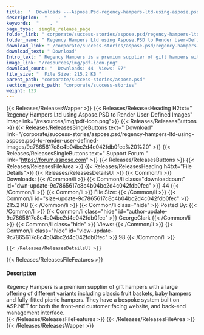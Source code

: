 ```yaml
---
title:  "  Downloads ---Aspose.Psd-regency-hampers-ltd-using-aspose.psd-to-render-user-defined-images . " 
description:  "    . " 
keywords:  "    . " 
page_type:  single_release_page
folder_link: " corporate/success-stories/aspose.psd/regency-hampers-ltd-using-aspose.psd-to-render-user-defined-images/"
folder_name: " Regency Hampers Ltd using Aspose.PSD to Render User-Defined Images"
download_link: " /corporate/success-stories/aspose.psd/regency-hampers-ltd-using-aspose.psd-to-render-user-defined-images/9c7865617c8c4b04bc2d4c042fdb0fec"
download_text: " Download"
Intro_text: " Regency Hampers is a premium supplier of gift hampers with a large offering of d..."
image_link: "/resources/img/pdf-icon.png"
download_count: "  Downloads: 44  Views: 97"
file_size: "  File Size: 215.2 KB "
parent_path: "corporate/success-stories/aspose.psd"
section_parent_path: "corporate/success-stories"
weight: 133
---
```


{{< Releases/ReleasesWapper >}}
  {{< Releases/ReleasesHeading H2txt=" Regency Hampers Ltd using Aspose.PSD to Render User-Defined Images" imagelink="/resources/img/pdf-icon.png">}}
  {{< Releases/ReleasesButtons >}}
    {{< Releases/ReleasesSingleButtons text=" Download" link="/corporate/success-stories/aspose.psd/regency-hampers-ltd-using-aspose.psd-to-render-user-defined-images/9c7865617c8c4b04bc2d4c042fdb0fec%20%20" >}}
    {{< Releases/ReleasesSingleButtons text=" Support Forum " link="https://forum.aspose.com" >}}
  {{< Releases/ReleasesButtons >}}
  {{< Releases/ReleasesFileArea >}}
    {{< Releases/ReleasesHeading h4txt="File Details">}}
    {{< Releases/ReleasesDetailsUl >}}
            {{< Common/li  >}} Downloads: {{< /Common/li >}} 
      {{< Common/li class="downloadcount" id="dwn-update-9c7865617c8c4b04bc2d4c042fdb0fec" >}} 44 {{< /Common/li >}} 
      {{< Common/li  >}} File Size: {{< /Common/li >}} 
      {{< Common/li id="size-update-9c7865617c8c4b04bc2d4c042fdb0fec" >}} 215.2 KB {{< /Common/li >}} 
      {{< Common/li  class="hide" >}} Posted By: {{< /Common/li >}} 
      {{< Common/li class="hide" id="author-update-9c7865617c8c4b04bc2d4c042fdb0fec" >}} GeorgeClark {{< /Common/li >}} 
      {{< Common/li class="hide"  >}} Views: {{< /Common/li >}} 
      {{< Common/li class="hide" id="view-update-9c7865617c8c4b04bc2d4c042fdb0fec" >}} 98 {{< /Common/li >}} 

    {{< /Releases/ReleasesDetailsUl >}}

  {{< Releases/ReleasesFileFeatures >}}
      <h4>Description</h4><div class="HTMLDescription">Regency Hampers is a premium supplier of gift hampers with a large offering of different variants including classic fruit baskets, baby hampers and fully-fitted picnic hampers. They have a bespoke system built on ASP.NET for both the front-end customer facing website, and back-end management interface.</div>
  {{< /Releases/ReleasesFileFeatures >}}
 {{< /Releases/ReleasesFileArea >}}
{{< /Releases/ReleasesWapper >}}


